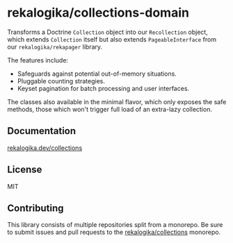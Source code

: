# rekalogika/collections-domain

Transforms a Doctrine `Collection` object into our `Recollection` object, which
extends `Collection` itself but also extends `PageableInterface` from our
`rekalogika/rekapager` library.

The features include:

* Safeguards against potential out-of-memory situations.
* Pluggable counting strategies.
* Keyset pagination for batch processing and user interfaces.

The classes also available in the minimal flavor, which only exposes the safe
methods, those which won't trigger full load of an extra-lazy collection.

## Documentation

[rekalogika.dev/collections](https://rekalogika.dev/collections)

## License

MIT

## Contributing

This library consists of multiple repositories split from a monorepo. Be sure to
submit issues and pull requests to the
[rekalogika/collections](https://github.com/rekalogika/collections) monorepo.